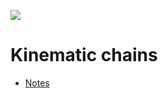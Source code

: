 
![](https://upload.wikimedia.org/wikipedia/commons/a/a0/ATHLETE_robot_climbing_a_hill.jpg)
# Kinematic chains

- [Notes](https://github.com/eraldoribeiro/kinematic_chain/blob/main/kinematicChains.md)


